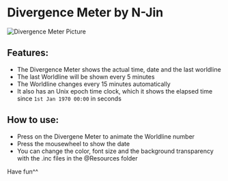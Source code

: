 # Divergence Meter by N-Jin
![Divergence Meter Picture](https://i.imgur.com/WcydlWa.png) 
## Features:

- The Divergence Meter shows the actual time, date and the last worldline
- The last Worldline will be shown every 5 minutes
- The Worldline changes every 15 minutes automatically
- It also has an Unix epoch time clock, which it shows the elapsed time since `1st Jan 1970 00:00` in seconds

## How to use:

- Press on the Divergene Meter to animate the Worldline number
- Press the mousewheel to show the date
- You can change the color, font size and the background transparency with the .inc files in the @Resources folder

Have fun^^
